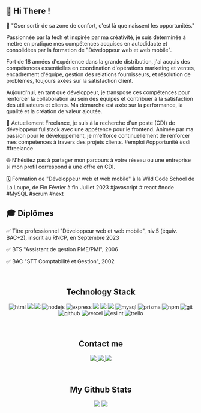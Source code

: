 
  <!-- <p align="center">
  <img src="https://badges.pufler.dev/repos/MarionbDev"/>
  <img src="https://badges.pufler.dev/commits/yearly/MarionbDev" />
</p> -->


<h2>👋 Hi There ! </h2>

🚀  "Oser sortir de sa zone de confort, c'est là que naissent les opportunités."

Passionnée par la tech et inspirée par ma créativité, je suis déterminée à mettre en pratique mes compétences acquises en autodidacte et consolidées par la formation de "Développeur web et web mobile".

Fort de 18 années d'expérience dans la grande distribution, j'ai acquis des compétences essentielles en coordination d'opérations marketing et ventes, encadrement d'équipe, gestion des relations fournisseurs, et résolution de problèmes, toujours axées sur la satisfaction client.

Aujourd'hui, en tant que développeur, je transpose ces compétences pour renforcer la collaboration au sein des équipes et contribuer à la satisfaction des utilisateurs et clients. Ma démarche est axée sur la performance, la qualité et la création de valeur ajoutée.

🎯 Actuellement Freelance, je suis à la recherche d'un poste (CDI) de développeur fullstack avec une appétence pour le frontend. Animée par ma passion pour le développement, je m'efforce continuellement de renforcer mes compétences à travers des projets clients. 
#emploi #opportunité #cdi #freelance

🌐 N'hésitez pas à partager mon parcours à votre réseau ou une entreprise si mon profil correspond à une offre en CDI.

🗓️  Formation de "Développeur web et web mobile" à la Wild Code School de La Loupe, de Fin Février à fin Juillet 2023
#javascript # react #node #MySQL #scrum #next


<h2>🎓 Diplômes </h2>

<p>✅  Titre professionnel "Développeur web et web mobile", niv.5 (équiv. BAC+2), inscrit au RNCP, en Septembre 2023</p>
<p>✅  BTS "Assistant de gestion PME/PMI", 2006</p>
<p>✅  BAC "STT Comptabilité et Gestion", 2002</p>
</br>

<h2 align="center">Technology Stack</h2>

<p align="center">
  <img alt="html" src="https://img.shields.io/badge/-HTML5-E34F26?style=flat-square&logo=html5&logoColor=white"/>
  <img alt"css" src="https://img.shields.io/badge/-CSS3-1572B6?style=flat-square&logo=css3&logoColor=white"/>
  <img alt"javascript" src="https://img.shields.io/badge/-JavaScript-F7DF1E?style=flat-square&logo=javascript&logoColor=white&"/>
  <img alt="nodejs" src="https://img.shields.io/badge/-Nodejs-43853d?style=flat-square&logo=Node.js&logoColor=white" />
  <img alt="express" src="https://img.shields.io/badge/-Express-000000?style=flat-square&logo=express"/>
  <img alt"react" src="https://img.shields.io/badge/-React-61DAFB?style=flat-square&logo=react&logoColor=white"/>
  <img alt"nextjs" src="https://img.shields.io/badge/-Nextjs-000000?style=flat-square&logo=Next.js"/>
  <img alt"tailwind" src="https://img.shields.io/badge/tailwindcss-06B6D4.svg?style=flat-square&logo=tailwind-css&logoColor=white" />
  <img alt="mysql" src="https://img.shields.io/badge/-MySQL-4479A1?style=flat-square&logo=mysql&logoColor=white"/>
  <img alt="prisma" src="https://img.shields.io/badge/Prisma-3982CE?style=flat-square&logo=Prisma&logoColor=white" />
  <img alt="npm" src="https://img.shields.io/badge/-NPM-CB3837?style=flat-square&logo=npm&logoColor=white" />
  <img alt="git" src="https://img.shields.io/badge/-Git-F05032?style=flat-square&logo=git&logoColor=white" />
  <img alt="github" src="https://img.shields.io/badge/-GitHub-black?style=flat-square&logo=github"/>
  <img alt="vercel" src="https://img.shields.io/badge/vercel-%23000000.svg?style=flat-square&logo=vercel&logoColor=white" />
  <img alt="eslint" src="https://img.shields.io/badge/ESLint-4B32C3?style=flat-square&logo=eslint&logoColor=white" />
  <img alt="trello" src="https://img.shields.io/badge/Trello-0052CC?style=flat-square&logo=Trello&logoColor=white" />
  
  <!-- <img alt="nginx" src="https://img.shields.io/badge/nginx-009639?style=flat-square&logo=nginx&logoColor=white" /> -->
  <!-- <img alt="typescript" src="https://img.shields.io/badge/typescript-3178C6?style=flat-square&e&logo=typescript&logoColor=white"/> -->
  <!-- <img alt="jest" src="https://img.shields.io/badge/-Jest-C21325?style=flat-square&logo=jest&logoColor=C21325"/> -->
  <!-- <img alt="vitest" src="https://img.shields.io/badge/-Vitest-6E9F18?style=flat-square&logo=vitest&logoColor=white"/> -->
</p>
</br>
<h2 align="center">Contact me</h2>

<p align="center">
  <a href="mailto: romain.constant59@gmail.com">
   <img src="https://img.shields.io/badge/-Email-c14438?style=flat-square&logo=Gmail&logoColor=white&link=mailto:marionbaston84@gmail.com"/>
  </a>
  <a href="https://www.linkedin.com/in/marion-baston/">
   <img src="https://img.shields.io/badge/-Linkedin-blue?style=flat-square&logo=Linkedin&logoColor=white&link=www.linkedin.com/in/marion-baston"/>
  </a>
    <a href="https://www.marionbaston.fr/">
   <img src="https://img.shields.io/badge/-Portfolio-black?style=flat-square&link=https://www.marionbaston.fr/"/>
  </a>
</p>
</br> 

<h2 align="center">My Github Stats</h2>

<p align = "center">
  <img  src = "https://github-readme-stats.vercel.app/api?username=MarionbDev&show_icons=true&theme=buefy&line_height=27">
  <img src = "https://github-readme-stats.vercel.app/api/top-langs/?username=MarionbDev&langs_count=8&layout=compact&theme=buefy">
</p>


